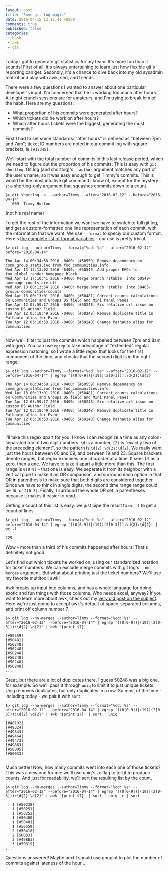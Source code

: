 ```yaml
---
layout: post
title: "Some git log magic"
date: 2016-04-15 13:12:41 +0200
comments: true
published: false
categories:
 - bash
 - awk
 - git
---
```

Today I got to generate git statistics for my team. It's more fun than it sounds! First of all, it's always entertaining to learn just how flexible git's reporting can get. Secondly, it's a chance to dive back into my old sysadmin tool kit and play with awk, sed, and friends.

There were a few questions I wanted to answer about one particular developer's input. I'm concerned that he is working too much after hours. All night crunch sessions are for amateurs, and I'm trying to break him of the habit. Here are my questions:

* What proportion of his commits were generated after hours?
* Which tickets did he work on after hours?
* Which after hours tickets were the biggest, generating the most commits?

First I had to set some standards: "after hours" is defined as "between 7pm and 7am"; ticket ID numbers are noted in our commit log with square brackets, ie ```[#12345]```.  

We'll start with the total number of commits in this last release period, which we need to figure out the proportion of his commits. This is easy with ```git shortlog```. Git log (and shortlog)'s ```--author``` argument matches any part of the user's name, so it was easy enough to get Timmy's commits. This is would be the most intuitive git command I know of, except for the mystery ```-s```: a shortlog-only argument that squashes commits down to a count. 

```
$> git shortlog -s --author=Timmy --after="2016-02-12" --before="2016-04-14"
   609  Timmy Horton
```
(not his real name)

To get the rest of the information we want we have to switch to full git log, and get a custom-formatted one line representation of each commit, with the information that we want. We use ```--format``` to speciy our custom format. Here's [the complete list of format variables](https://www.kernel.org/pub/software/scm/git/docs/git-log.html#_pretty_formats) - our use is pretty trivial.

``` 
$> git log --author=Timmy --format="%cd: %s" --after="2016-02-12" --before="2016-04-14"

Thu Apr 14 00:34:58 2016 -0400: [#50559] Remove dependency on comm_group_stats.inc from foo_communities.info
Wed Apr 13 17:13:02 2016 -0400: [#50549] Add proper EFQs to foo_global_render_homepage_block
Wed Apr 13 17:10:41 2016 -0400: Merge branch 'stable' into 50549-homepage-counts-are-off
Wed Apr 13 00:13:54 2016 -0400: Merge branch 'stable' into 50485-groups-communities-counts
Wed Apr 13 00:13:01 2016 -0400: [#50481] Correct counts calculations on Communities and Groups DS field and Mini Panel Panes
Tue Apr 12 03:59:17 2016 -0400: [#50248] Fix relative url issue on custom DS Author Field
Tue Apr 12 03:18:49 2016 -0400: [#50248] Remove duplicate title in Pathauto alias for Event
Tue Apr 12 03:10:53 2016 -0400: [#50248] Change Pathauto alias for Communities
...
```

Now we'll filter to just the commits which happened between 7pm and 8am, with grep. You can use ```egrep``` to take advantage of "extended" regular expression matching, so I wrote a little regex that looks for the first component of the time, and checks that the second digit is in the right range.

```
$> git log --author=Timmy --format="%cd: %s" --after="2016-02-12" --before="2016-04-14" | egrep '((0[0-9])|(19)|(2[0-3])):\d{2}:\d{2}'

Thu Apr 14 00:34:58 2016 -0400: [#50559] Remove dependency on comm_group_stats.inc from foo_communities.info
Wed Apr 13 00:13:01 2016 -0400: [#50481] Correct counts calculations on Communities and Groups DS field and Mini Panel Panes
Tue Apr 12 03:59:17 2016 -0400: [#50248] Fix relative url issue on custom DS Author Field
Tue Apr 12 03:18:49 2016 -0400: [#50248] Remove duplicate title in Pathauto alias for Event
Tue Apr 12 03:10:53 2016 -0400: [#50248] Change Pathauto alias for Communities
...
```

I'll take this regex apart for you. I know I can recognize a time as any colon-separated trio of two digit numbers. ```\d``` is a number, ```{2}``` is "exactly two of the preceding element", so the pattern is ```\d{2}:\d{2}:\d{2}```. We really want just the hours between 00 and 09, and between 19 and 23. Square brackets denote ranges, but regex examines one _character_ at a time. It sees 01 as a zero, then a one. We have to take it apart a little more than this. The first range is ```0[0-9]``` - that one is easy. We separate it from its neighbor with a vertical pipe to make it an OR comparison, and surround each option in that OR in parenthesis to make sure that both digits are considered together. Since we have to think in single digits, the second time range range could be 19, or ```2[0-3]```. Finally, I surround the whole OR set in parentheses because it makes it easier to read.

Getting a count of this list is easy: we just pipe the result to ```wc -l``` to get a count of lines.

```
$> git log --author=Timmy --format="%cd: %s" --after="2016-02-12" --before="2016-04-14" | egrep '((0[0-9])|(19)|(2[0-3])):\d{2}:\d{2}' | wc -l

225
```

Wow - more than a third of his commits happened after hours! That's definitely not good.

Let's find out which tickets he worked on, using our standardized notation for ticket numbers. We can exclude merge commits with git log's ```--no-merges``` argument. But what about printing just the ticket numbers? We'll use my favorite multitool: awk! 

Awk breaks up input into columns, and has a whole language for doing exotic and fun things with those columns. Who needs excel, anyway? If you want to learn more about awk, check out my [very old post on the subject](https://ohthehugemanatee.org/2011/04/working-with-bash-awk.html). Here we're just going to accept awk's default of space-separated columns, and print off column number 7.

```
$> git log --no-merges --author=Timmy --format="%cd: %s" --after="2016-02-12" --before="2016-04-14" | egrep '((0[0-9])|(19)|(2[0-3])):\d{2}:\d{2}' | awk '{print $7}'

[#50559]
[#50481]
[#50248]
[#50248]
[#50248]
[#50248]
[#50248]
[#50248]
...
```

Great, but there are a lot of duplicates there. I guess 50248 was a big one, for example. So we'll pass it through ```uniq``` to limit it to just unique tickets. Uniq removes duplicates, but only duplicates in a row. So most of the time - including today - we pair it with ```sort```. 

```
$> git log --no-merges --author=Timmy --format="%cd: %s" --after="2016-02-12" --before="2016-04-14" | egrep '((0[0-9])|(19)|(2[0-3])):\d{2}:\d{2}' | awk '{print $7}' | sort | uniq

[#48192]
[#49324]
[#49343]
[#49464]
[#49473]
[#49863]
[#50005]
[#50033]
...
```

Much better! Now, how many commits went into each one of those tickets? This was a new one for me: we'll use uniq's ```-c``` flag to tell it to produce counts. And just for readability, we'll sort the resulting list by the count.

```
$> git log --no-merges --author=Timmy --format="%cd: %s" --after="2016-02-12" --before="2016-04-14" | egrep '((0[0-9])|(19)|(2[0-3])):\d{2}:\d{2}' | awk '{print $7}' | sort | uniq -c | sort

   1 [#50238]
   1 [#50251]
   1 [#50252]
   1 [#50480]
   1 [#50481]
   1 [#50559]
   2 [#50418]
   2 [50033]
   3 [#49863]
   3 [#50319]
...
```

Questions answered! Maybe next I should use gnuplot to plot the number of commits against lateness of the hour...
